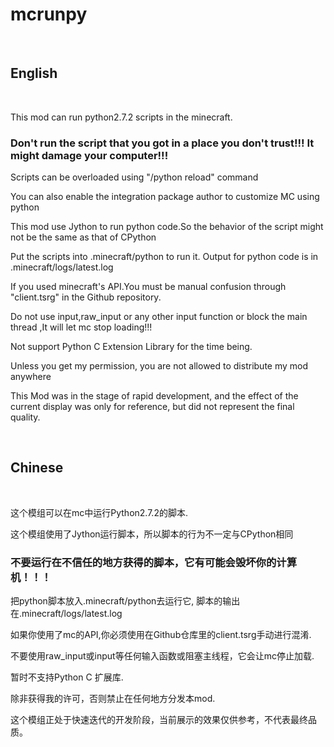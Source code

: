 # mcrunpy

 
<br>

## English

<br>

This mod can run python2.7.2 scripts in the minecraft.

 

### Don't run the script that you got in a place you don't trust!!! It might damage your computer!!!

Scripts can be overloaded using "/python reload" command
 
You can also enable the integration package author to customize MC using python 

This mod use Jython to run python code.So the behavior of the script might not be the same as that of CPython

 

Put the scripts into .minecraft/python to run it. Output for python code is in .minecraft/logs/latest.log

 

If you used minecraft's API.You must be manual confusion through "client.tsrg" in the Github repository.

 

Do not use input,raw_input or any other input function or block the main thread ,It will let mc stop loading!!!

 

Not support Python C Extension Library for the time being.

 

Unless you get my permission, you are not allowed to distribute my mod anywhere

 

This Mod was in the stage of rapid development, and the effect of the current display was only for reference, but did not represent the final quality.

 <br>

## Chinese

 <br>

这个模组可以在mc中运行Python2.7.2的脚本.

 

这个模组使用了Jython运行脚本，所以脚本的行为不一定与CPython相同

 

### 不要运行在不信任的地方获得的脚本，它有可能会毁坏你的计算机！！！

 

把python脚本放入.minecraft/python去运行它, 脚本的输出在.minecraft/logs/latest.log

 

如果你使用了mc的API,你必须使用在Github仓库里的client.tsrg手动进行混淆.

 

不要使用raw_input或input等任何输入函数或阻塞主线程，它会让mc停止加载.

 

暂时不支持Python C 扩展库.

除非获得我的许可，否则禁止在任何地方分发本mod.

 
这个模组正处于快速迭代的开发阶段，当前展示的效果仅供参考，不代表最终品质。
